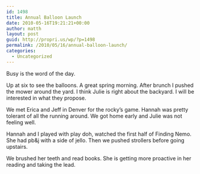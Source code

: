 ```yaml
---
id: 1498
title: Annual Balloon Launch
date: 2010-05-16T19:21:21+00:00
author: matth
layout: post
guid: http://propri.us/wp/?p=1498
permalink: /2010/05/16/annual-balloon-launch/
categories:
  - Uncategorized
---
```

Busy is the word of the day.
  
Up at six to see the balloons. A great spring morning. After brunch I pushed the mower around the yard. I think Julie is right about the backyard. I will be interested in what they propose. 

We met Erica and Jeff in Denver for the rocky&#8217;s game. Hannah was pretty tolerant of all the running around. We got home early and Julie was not feeling well. 

Hannah and I played with play doh, watched the first half of Finding Nemo. She had pb&j with a side of jello. Then we pushed strollers before going upstairs. 

We brushed her teeth and read books. She is getting more proactive in her reading and taking the lead.